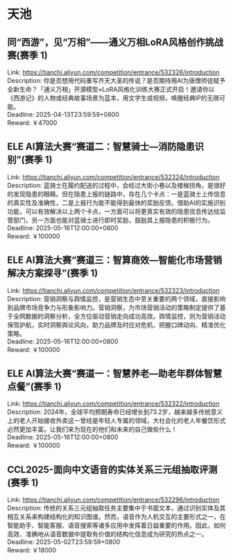 # 天池



## 同“西游”，见“万相”——通义万相LoRA风格创作挑战赛(赛季 1)

Link: https://tianchi.aliyun.com/competition/entrance/532326/introduction  
Description: 你是否想用代码重写齐天大圣的传说？是否期待用AI为唐僧师徒赋予全新生命？「通义万相」开源模型×LoRA风格化训练大赛正式开启！邀请你以《西游记》的人物或经典故事场景为蓝本，用文字生成视频，唤醒经典IP的无限可能。  
Deadline: 2025-04-13T23:59:59+0800  
Reward: ￥47000  


## ELE AI算法大赛“赛道二：智慧骑士—消防隐患识别”(赛季 1)

Link: https://tianchi.aliyun.com/competition/entrance/532324/introduction  
Description: 蓝骑士在履约配送的过程中，会经过大街小巷以及楼梯拐角，是很好的发现隐患的眼睛。但在隐患上报的链路中，存在几个卡点：一是蓝骑士上传信息的真实性及准确性，二是上报行为能不能得到最快的奖励反馈。借助AI的实施识别功能，可以有效解决以上两个卡点，一方面可以将更真实有效的隐患信息传达给监管部门，另一方面也能对蓝骑士进行即时奖励，鼓励其上报隐患的积极行为。  
Deadline: 2025-05-16T12:00:00+0800  
Reward: ￥100000  


## ELE AI算法大赛“赛道三：智算商效—智能化市场营销解决方案探寻”(赛季 1)

Link: https://tianchi.aliyun.com/competition/entrance/532323/introduction  
Description: 营销洞察与舆情监控，是营销生态中至关重要的两个领域，直接影响到品牌市场竞争力与形象影响力。营销洞察，为市场营销活动的策略制定提供了基于全网数据的洞察分析，全方位驱动营销走向成功高效。舆情监控，则为营销活动保驾护航，实时洞察舆论风向，助力品牌及时应对危机、把握口碑动向、精准优化策略。  
Deadline: 2025-05-16T12:00:00+0800  
Reward: ￥100000  


## ELE AI算法大赛“赛道一：智慧养老—助老年群体智慧点餐”(赛季 1)

Link: https://tianchi.aliyun.com/competition/entrance/532322/introduction  
Description: 2024年，全球平均预期寿命已经增长到73.2岁，越来越多传统意义上的老人开始接收外卖这一曾经是年轻人专属的领域，大社会化的老人年餐饮形式必然更加丰富。让我们来为现在的他们和未来的自己做些什么！  
Deadline: 2025-05-16T12:00:00+0800  
Reward: ￥100000  


## CCL2025-面向中文语音的实体关系三元组抽取评测(赛季 1)

Link: https://tianchi.aliyun.com/competition/entrance/532296/introduction  
Description: 传统的关系三元组抽取任务主要集中于书面文本，通过识别实体及其相互关系来构建结构化的知识图谱。然而，语音作为人机交互的主要形式之一，在智能助手、智能客服、语音搜索等诸多应用中发挥着日益重要的作用。因此，如何高效、准确地从语音数据中提取有价值的结构化信息成为研究的热点之一。  
Deadline: 2025-05-02T23:59:59+0800  
Reward: ￥18000  

